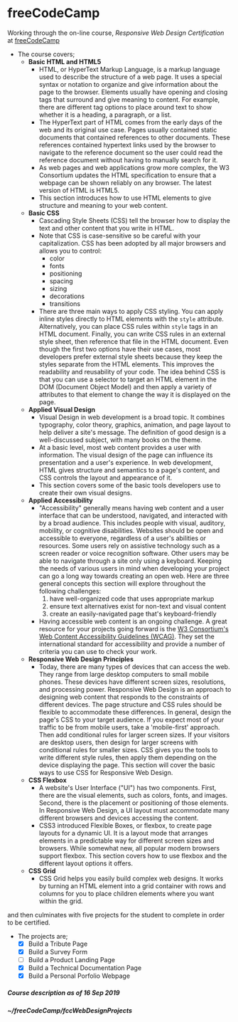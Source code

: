 # freeCodeCamp

Working through the on-line course, _Responsive Web Design Certification_ at [freeCodeCamp](https://freecodecamp.org)  
* The course covers;  
  * **Basic HTML and HTML5**   
    * HTML, or HyperText Markup Language, is a markup language used to describe the structure of a web page. It uses a special syntax or notation to organize and give information about the page to the browser. Elements usually have opening and closing tags that surround and give meaning to content. For example, there are different tag options to place around text to show whether it is a heading, a paragraph, or a list.  
    * The HyperText part of HTML comes from the early days of the web and its original use case. Pages usually contained static documents that contained references to other documents. These references contained hypertext links used by the browser to navigate to the reference document so the user could read the reference document without having to manually search for it.  
    * As web pages and web applications grow more complex, the W3 Consortium updates the HTML specification to ensure that a webpage can be shown reliably on any browser. The latest version of HTML is HTML5.  
    * This section introduces how to use HTML elements to give structure and meaning to your web content.  
  * **Basic CSS**    
    * Cascading Style Sheets (CSS) tell the browser how to display the text and other content that you write in HTML.  
    * Note that CSS is case-sensitive so be careful with your capitalization. CSS has been adopted by all major browsers and allows you to control:  
      * color  
      * fonts  
      * positioning  
      * spacing  
      * sizing  
      * decorations  
      * transitions  
    * There are three main ways to apply CSS styling. You can apply inline styles directly to HTML elements with the `style` attribute. Alternatively, you can place CSS rules within `style` tags in an HTML document. Finally, you can write CSS rules in an external style sheet, then reference that file in the HTML document. Even though the first two options have their use cases, most developers prefer external style sheets because they keep the styles separate from the HTML elements. This improves the readability and reusability of your code. The idea behind CSS is that you can use a selector to target an HTML element in the DOM (Document Object Model) and then apply a variety of attributes to that element to change the way it is displayed on the page.  
  * **Applied Visual Design**    
    * Visual Design in web development is a broad topic. It combines typography, color theory, graphics, animation, and page layout to help deliver a site's message. The definition of good design is a well-discussed subject, with many books on the theme.  
    * At a basic level, most web content provides a user with information. The visual design of the page can influence its presentation and a user's experience. In web development, HTML gives structure and semantics to a page's content, and CSS controls the layout and appearance of it.  
    * This section covers some of the basic tools developers use to create their own visual designs.  
  * **Applied Accessibility**    
    * "Accessibility" generally means having web content and a user interface that can be understood, navigated, and interacted with by a broad audience. This includes people with visual, auditory, mobility, or cognitive disabilities. Websites should be open and accessible to everyone, regardless of a user's abilities or resources. Some users rely on assistive technology such as a screen reader or voice recognition software. Other users may be able to navigate through a site only using a keyboard. Keeping the needs of various users in mind when developing your project can go a long way towards creating an open web. Here are three general concepts this section will explore throughout the following challenges:  
      1. have well-organized code that uses appropriate markup  
      1. ensure text alternatives exist for non-text and visual content  
      1. create an easily-navigated page that's keyboard-friendly  
    * Having accessible web content is an ongoing challenge. A great resource for your projects going forward is the [W3 Consortium's Web Content Accessibility Guidelines (WCAG)](https://www.w3.org/WAI/). They set the international standard for accessibility and provide a number of criteria you can use to check your work.  
  * **Responsive Web Design Principles**   
    * Today, there are many types of devices that can access the web. They range from large desktop computers to small mobile phones. These devices have different screen sizes, resolutions, and processing power. Responsive Web Design is an approach to designing web content that responds to the constraints of different devices. The page structure and CSS rules should be flexible to accommodate these differences. In general, design the page's CSS to your target audience. If you expect most of your traffic to be from mobile users, take a 'mobile-first' approach. Then add conditional rules for larger screen sizes. If your visitors are desktop users, then design for larger screens with conditional rules for smaller sizes. CSS gives you the tools to write different style rules, then apply them depending on the device displaying the page. This section will cover the basic ways to use CSS for Responsive Web Design.  
  * **CSS Flexbox**  
    * A website's User Interface ("UI") has two components. First, there are the visual elements, such as colors, fonts, and images. Second, there is the placement or positioning of those elements. In Responsive Web Design, a UI layout must accommodate many different browsers and devices accessing the content.  
    * CSS3 introduced Flexible Boxes, or flexbox, to create page layouts for a dynamic UI. It is a layout mode that arranges elements in a predictable way for different screen sizes and browsers. While somewhat new, all popular modern browsers support flexbox. This section covers how to use flexbox and the different layout options it offers.
  * **CSS Grid**  
    * CSS Grid helps you easily build complex web designs. It works by turning an HTML element into a grid container with rows and columns for you to place children elements where you want within the grid.  
    
and then culminates with five projects for the student to complete in order to be certified.  
* The projects are;  
  - [x] Build a Tribute Page  
  - [x] Build a Survey Form  
  - [ ] Build a Product Landing Page  
  - [x] Build a Technical Documentation Page  
  - [x] Build a Personal Porfolio Webpage  
  
##### Course description as of 16 Sep 2019

##### ~/freeCodeCamp/fccWebDesignProjects
